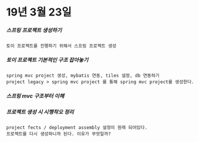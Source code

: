 # 19년 3월 23일

##### 스프링 프로젝트 생성하기
    토이 프로젝트를 진행하기 위해서 스프링 프로젝트 생성
##### 토이 프로젝트 기본적인 구조 잡아놓기
    spring mvc project 생성, mybatis 연동, tiles 설정, db 연동하기
    project legacy > spring mvc project 를 통해 spring mvc project를 생성한다.
##### 스프링 mvc 구조부터 이해
##### 프로젝트 생성 시 시행착오 정리
    project fects / deployment assembly 설정이 원래 되어있다.
    프로젝트를 다시 생성하니까 된다. 이유가 무엇일까?
